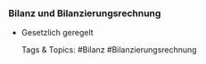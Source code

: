 ### Bilanz und Bilanzierungsrechnung

- Gesetzlich geregelt

   Tags & Topics:
   #Bilanz
   #Bilanzierungsrechnung